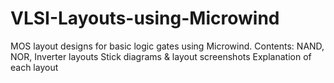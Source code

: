 # VLSI-Layouts-using-Microwind
MOS layout designs for basic logic gates using Microwind.  Contents:  NAND, NOR, Inverter layouts  Stick diagrams &amp; layout screenshots  Explanation of each layout
